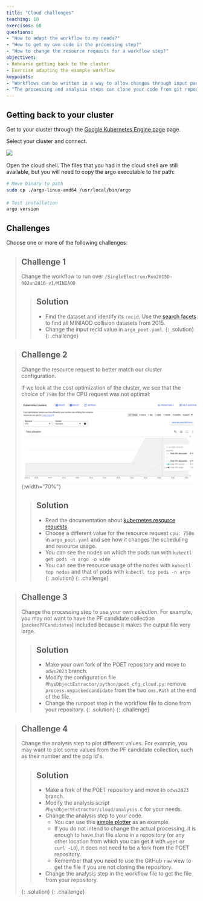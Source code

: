```yaml
---
title: "Cloud challenges"
teaching: 10
exercises: 60
questions:
- "How to adapt the workflow to my needs?"
- "How to get my own code in the processing step?"
- "How to change the resource requests for a workflow step?"
objectives:
- Rehearse getting back to the cluster
- Exercise adapting the example workflow
keypoints:
- "Workflows can be written in a way to allow changes through input parameters"
- "The processing and analysis steps can clone your code from git repositories"
---
```


## Getting back to your cluster

Get to your cluster through the [Google Kubernetes Engine page](https://console.cloud.google.com/kubernetes/list/overview?project=crucial-baton-391716) page.

Select your cluster and connect.

![](../fig/gke6.png)

Open the cloud shell. The files that you had in the cloud shell are still available, but you will need to copy the argo executable to the path:

```bash
# Move binary to path
sudo cp ./argo-linux-amd64 /usr/local/bin/argo

# Test installation
argo version
```

## Challenges

Choose one or more of the following challenges:

> ## Challenge 1
> Change the workflow to run over `/SingleElectron/Run2015D-08Jun2016-v1/MINIAOD`
> 
> > ## Solution
> >  - Find the dataset and identify its `recid`. Use the [search facets](http://opendata.cern.ch/search?page=1&size=20&type=Dataset&subtype=Collision&year=2015&experiment=CMS) to find all MINIAOD collision datasets from 2015.
> >  - Change the input recid value in `argo_poet.yaml`.
> {: .solution}
{: .challenge}

> ## Challenge 2
> Change the resource request to better match our cluster configuration.
>
> If we look at the cost optimization of the cluster, we see that the choice of `750m` for the CPU request was not optimal:
>
> ![](../fig/gke9.png){:width="70%"}
> 
> > ## Solution
> > - Read the documentation about [kubernetes resource requests](https://kubernetes.io/docs/concepts/configuration/manage-resources-containers/).
> > - Choose a different value for the resource request `cpu: 750m` in `argo_poet.yaml` and see how it changes the scheduling and resource usage.
> > - You can see the nodes on which the pods run with `kubectl get pods -n argo -o wide`
> > - You can see the resource usage of the nodes with `kubectl top nodes` and that of pods with `kubectl top pods -n argo`  
> {: .solution}
{: .challenge}

> ## Challenge 3
> Change the processing step to use your own selection. For example, you may not want to have the PF candidate collection (`packedPFCandidates`) included because it makes the output file very large.
> 
> > ## Solution
> >  - Make your own fork of the POET repository and move to `odws2023` branch.
> >  - Modify the configuration file `PhysObjectExtractor/python/poet_cfg_cloud.py`: remove `process.mypackedcandidate` from the two `cms.Path` at the end of the file.
> >  - Change the runpoet step in the workflow file to clone from your repository.
> {: .solution}
{: .challenge}

> ## Challenge 4
> Change the analysis step to plot different values. For example, you may want to plot some values from the PF candidate collection, such as their number and the pdg id's.
> 
> > ## Solution
> >  - Make a fork of the POET repository and move to `odws2023` branch.
> >  - Modify the analysis script `PhysObjectExtractor/cloud/analysis.C` for your needs.
> >  - Change the analysis step to your code.
> >    - You can use this [simple plotter](https://github.com/cms-opendata-workshop/workshop2023-lesson-cloud/blob/gh-pages/files/analysis_challenge.C) as an example.
> >    - If you do not intend to change the actual processing, it is enough to have that file alone in a repository (or any other location from which you can get it with `wget` or `curl -LO`), it does not need to be a fork from the POET repository.
> >    - Remember that you need to use the GitHub `raw` view to get the file if you are not cloning the repository.
> >  - Change the analysis step in the workflow file to get the file from your repository.
> > 
> {: .solution}
{: .challenge}

